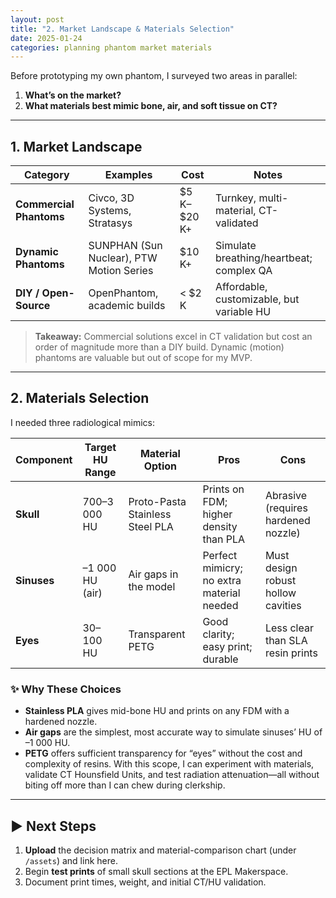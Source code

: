 ```yaml
---
layout: post
title: "2. Market Landscape & Materials Selection"
date: 2025-01-24
categories: planning phantom market materials
---
```

Before prototyping my own phantom, I surveyed two areas in parallel:
1. **What’s on the market?**  
2. **What materials best mimic bone, air, and soft tissue on CT?**

---
## 1. Market Landscape

| Category               | Examples                                    | Cost          | Notes                                      |
|------------------------|---------------------------------------------|---------------|--------------------------------------------|
| **Commercial Phantoms**| Civco, 3D Systems, Stratasys                | \$5 K–\$20 K+ | Turnkey, multi-material, CT-validated      |
| **Dynamic Phantoms**   | SUNPHAN (Sun Nuclear), PTW Motion Series    | \$10 K+       | Simulate breathing/heartbeat; complex QA   |
| **DIY / Open-Source**  | OpenPhantom, academic builds                | < \$2 K       | Affordable, customizable, but variable HU  |

> **Takeaway:** Commercial solutions excel in CT validation but cost an order of magnitude more than a DIY build. Dynamic (motion) phantoms are valuable but out of scope for my MVP.

---

## 2. Materials Selection
I needed three radiological mimics:

| Component  | Target HU Range      | Material Option                 | Pros                                      | Cons                                  |
|------------|----------------------|---------------------------------|-------------------------------------------|---------------------------------------|
| **Skull**  | 700–3 000 HU         | Proto-Pasta Stainless Steel PLA | Prints on FDM; higher density than PLA    | Abrasive (requires hardened nozzle)   |
| **Sinuses**| –1 000 HU (air)      | Air gaps in the model           | Perfect mimicry; no extra material needed | Must design robust hollow cavities    |
| **Eyes**   | 30–100 HU            | Transparent PETG                | Good clarity; easy print; durable         | Less clear than SLA resin prints      |

### ✨ Why These Choices
- **Stainless PLA** gives mid-bone HU and prints on any FDM with a hardened nozzle.  
- **Air gaps** are the simplest, most accurate way to simulate sinuses’ HU of –1 000 HU.  
- **PETG** offers sufficient transparency for “eyes” without the cost and complexity of resins.
With this scope, I can experiment with materials, validate CT Hounsfield Units, and test radiation attenuation—all without biting off more than I can chew during clerkship.
---
## ▶️ Next Steps
1. **Upload** the decision matrix and material-comparison chart (under `/assets`) and link here.  
2. Begin **test prints** of small skull sections at the EPL Makerspace.  
3. Document print times, weight, and initial CT/HU validation.
